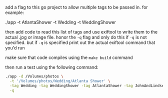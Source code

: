 add a flag to this go project to allow multiple tags to be passed in.  for example:

./app -t AtlantaShower -t Wedding -t WeddingShower

then add code to read this list of tags and use exiftool to write them to the actual .jpg or image file. honor the `-q` flag and only do this if `-q` is not specified. but if `-q` is specified print out the actual exiftool command that you'd run

make sure that code compiles using the `make build` command

then run a test using the following command:

```sh
./app -d /Volumes/photos \
  -t '/Volumes/photos/Wedding/Atlanta Shower' \
  -tag Wedding -tag WeddingShower -tag AtlantaShower -tag JohnAndLindseysWedding \
  -q
```
